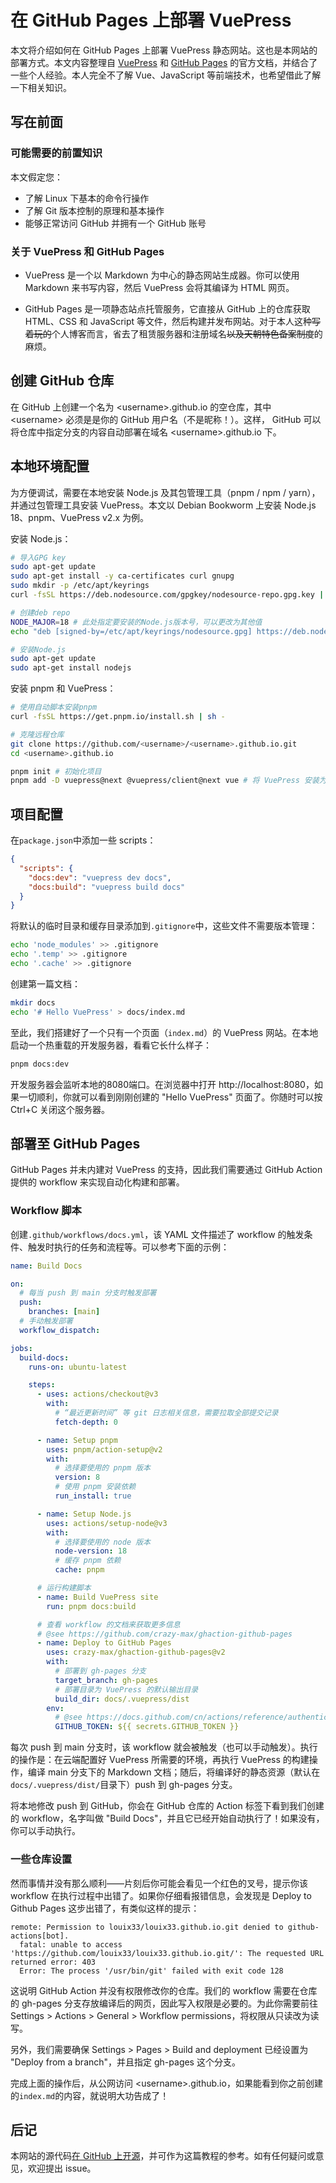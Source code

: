 # 在 GitHub Pages 上部署 VuePress

本文将介绍如何在 GitHub Pages 上部署 VuePress 静态网站。这也是本网站的部署方式。本文内容整理自 [VuePress](https://v2.vuepress.vuejs.org/guide) 和 [GitHub Pages](https://docs.github.com/en/pages) 的官方文档，并结合了一些个人经验。本人完全不了解 Vue、JavaScript 等前端技术，也希望借此了解一下相关知识。

## 写在前面

### 可能需要的前置知识

本文假定您：

- 了解 Linux 下基本的命令行操作
- 了解 Git 版本控制的原理和基本操作
- 能够正常访问 GitHub 并拥有一个 GitHub 账号

### 关于 VuePress 和 GitHub Pages

- VuePress 是一个以 Markdown 为中心的静态网站生成器。你可以使用 Markdown 来书写内容，然后 VuePress 会将其编译为 HTML 网页。

- GitHub Pages 是一项静态站点托管服务，它直接从 GitHub 上的仓库获取 HTML、CSS 和 JavaScript 等文件，然后构建并发布网站。对于本人这种~~写着玩的~~个人博客而言，省去了租赁服务器和注册域名~~以及天朝特色备案制度~~的麻烦。

## 创建 GitHub 仓库

在 GitHub 上创建一个名为 \<username\>.github.io 的空仓库，其中 \<username\> 必须是是你的 GitHub 用户名（不是昵称！）。这样， GitHub 可以将仓库中指定分支的内容自动部署在域名 \<username\>.github.io 下。

## 本地环境配置

为方便调试，需要在本地安装 Node.js 及其包管理工具（pnpm / npm / yarn），并通过包管理工具安装 VuePress。本文以 Debian Bookworm 上安装 Node.js 18、pnpm、VuePress v2.x 为例。

安装 Node.js：

```sh
# 导入GPG key
sudo apt-get update
sudo apt-get install -y ca-certificates curl gnupg
sudo mkdir -p /etc/apt/keyrings
curl -fsSL https://deb.nodesource.com/gpgkey/nodesource-repo.gpg.key | sudo gpg --dearmor -o /etc/apt/keyrings/nodesource.gpg

# 创建deb repo
NODE_MAJOR=18 # 此处指定要安装的Node.js版本号，可以更改为其他值
echo "deb [signed-by=/etc/apt/keyrings/nodesource.gpg] https://deb.nodesource.com/node_$NODE_MAJOR.x nodistro main" | sudo tee /etc/apt/sources.list.d/nodesource.list

# 安装Node.js
sudo apt-get update
sudo apt-get install nodejs
```

安装 pnpm 和 VuePress：

```sh
# 使用自动脚本安装pnpm
curl -fsSL https://get.pnpm.io/install.sh | sh -

# 克隆远程仓库
git clone https://github.com/<username>/<username>.github.io.git
cd <username>.github.io

pnpm init # 初始化项目
pnpm add -D vuepress@next @vuepress/client@next vue # 将 VuePress 安装为本地依赖
```



## 项目配置

在`package.json`中添加一些 scripts：

```json
{
  "scripts": {
    "docs:dev": "vuepress dev docs",
    "docs:build": "vuepress build docs"
  }
}
```

将默认的临时目录和缓存目录添加到`.gitignore`中，这些文件不需要版本管理：

```sh
echo 'node_modules' >> .gitignore
echo '.temp' >> .gitignore
echo '.cache' >> .gitignore
```

创建第一篇文档：

```sh
mkdir docs
echo '# Hello VuePress' > docs/index.md
```

至此，我们搭建好了一个只有一个页面（`index.md`）的 VuePress 网站。在本地启动一个热重载的开发服务器，看看它长什么样子：

```sh
pnpm docs:dev
```

开发服务器会监听本地的8080端口。在浏览器中打开 http://localhost:8080，如果一切顺利，你就可以看到刚刚创建的 "Hello VuePress" 页面了。你随时可以按 Ctrl+C 关闭这个服务器。

## 部署至 GitHub Pages

GitHub Pages 并未内建对 VuePress 的支持，因此我们需要通过 GitHub Action 提供的 workflow 来实现自动化构建和部署。

### Workflow 脚本

创建`.github/workflows/docs.yml`，该 YAML 文件描述了 workflow 的触发条件、触发时执行的任务和流程等。可以参考下面的示例：

```yaml
name: Build Docs

on:
  # 每当 push 到 main 分支时触发部署
  push:
    branches: [main]
  # 手动触发部署
  workflow_dispatch:

jobs:
  build-docs:
    runs-on: ubuntu-latest

    steps:
      - uses: actions/checkout@v3
        with:
          # “最近更新时间” 等 git 日志相关信息，需要拉取全部提交记录
          fetch-depth: 0

      - name: Setup pnpm
        uses: pnpm/action-setup@v2
        with:
          # 选择要使用的 pnpm 版本
          version: 8
          # 使用 pnpm 安装依赖
          run_install: true

      - name: Setup Node.js
        uses: actions/setup-node@v3
        with:
          # 选择要使用的 node 版本
          node-version: 18
          # 缓存 pnpm 依赖
          cache: pnpm

      # 运行构建脚本
      - name: Build VuePress site
        run: pnpm docs:build

      # 查看 workflow 的文档来获取更多信息
      # @see https://github.com/crazy-max/ghaction-github-pages
      - name: Deploy to GitHub Pages
        uses: crazy-max/ghaction-github-pages@v2
        with:
          # 部署到 gh-pages 分支
          target_branch: gh-pages
          # 部署目录为 VuePress 的默认输出目录
          build_dir: docs/.vuepress/dist
        env:
          # @see https://docs.github.com/cn/actions/reference/authentication-in-a-workflow#about-the-github_token-secret
          GITHUB_TOKEN: ${{ secrets.GITHUB_TOKEN }}
```

每次 push 到 main 分支时，该 workflow 就会被触发（也可以手动触发）。执行的操作是：在云端配置好 VuePress 所需要的环境，再执行 VuePress 的构建操作，编译 main 分支下的 Markdown 文档；随后，将编译好的静态资源（默认在`docs/.vuepress/dist/`目录下）push 到 gh-pages 分支。

将本地修改 push 到 GitHub，你会在 GitHub 仓库的 Action 标签下看到我们创建的 workflow，名字叫做 "Build Docs"，并且它已经开始自动执行了！如果没有，你可以手动执行。

### 一些仓库设置

然而事情并没有那么顺利——片刻后你可能会看见一个红色的叉号，提示你该 workflow 在执行过程中出错了。如果你仔细看报错信息，会发现是 Deploy to Github Pages 这步出错了，有类似这样的提示：

```
remote: Permission to louix33/louix33.github.io.git denied to github-actions[bot].
  fatal: unable to access 'https://github.com/louix33/louix33.github.io.git/': The requested URL returned error: 403
  Error: The process '/usr/bin/git' failed with exit code 128
```

这说明 GitHub Action 并没有权限修改你的仓库。我们的 workflow 需要在仓库的 gh-pages 分支存放编译后的网页，因此写入权限是必要的。为此你需要前往 Settings > Actions > General > Workflow permissions，将权限从只读改为读写。

另外，我们需要确保 Settings > Pages > Build and deployment 已经设置为 "Deploy from a branch"，并且指定 gh-pages 这个分支。

完成上面的操作后，从公网访问 \<username\>.github.io，如果能看到你之前创建的`index.md`的内容，就说明大功告成了！

## 后记

本网站的源代码[在 GitHub 上开源](https://github.com/louix33/louix33.github.io)，并可作为这篇教程的参考。如有任何疑问或意见，欢迎提出 issue。
